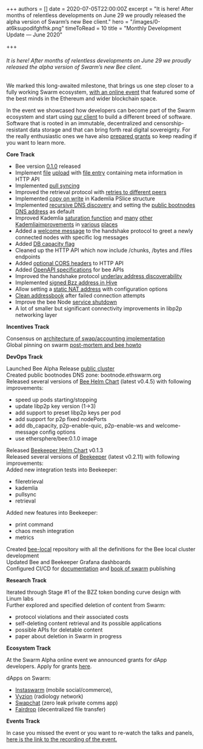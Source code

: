 +++
authors = []
date = 2020-07-05T22:00:00Z
excerpt = "It is here! After months of relentless developments on June 29 we proudly released the alpha version of Swarm’s new Bee client."
hero = "/images/0-at6ksupodifghfhk.png"
timeToRead = 10
title = "Monthly Development Update — June 2020"

+++
###### It is here! After months of relentless developments on June 29 we proudly released the alpha version of Swarm’s new Bee client.


We marked this long-awaited milestone, that brings us one step closer to a fully working Swarm ecosystem, [with an online event](https://www.youtube.com/watch?v=BHDfzzWVVK0&list=PL6fQnFAjtuY9TfTMm5GYqgscQ_6a7LE8A) that featured some of the best minds in the Ethereum and wider blockchain space.

In the event we showcased how developers can become part of the Swarm ecosystem and start using [our client](https://swarm-gateways.net/bzz:/docs.swarm.eth/) to build a different breed of software. Software that is rooted in an immutable, decentralized and censorship-resistant data storage and that can bring forth real digital sovereignty. For the really enthusiastic ones we have also [prepared grants](https://swarmgrants.typeform.com/to/SbrJiiiL) so keep reading if you want to learn more.

**Core Track**

* Bee version [0.1.0](https://github.com/ethersphere/bee/releases/tag/v0.1.0) released
* Implement [file](https://github.com/ethersphere/bee/pull/266) [upload](https://github.com/ethersphere/bee/pull/306) with [file entry](https://github.com/ethersphere/bee/pull/242) containing meta information in HTTP API
* Implemented [pull syncing](https://github.com/ethersphere/bee/pull/254)
* Improved the retrieval protocol with [retries to different peers](https://github.com/ethersphere/bee/pull/338)
* Implemented [copy on write](https://github.com/ethersphere/bee/pull/350) in Kademlia PSlice structure
* Implemented [recursive DNS discovery](https://github.com/ethersphere/bee/pull/276) and setting the [public bootnodes DNS address](https://github.com/ethersphere/bee/pull/315) as default
* Improved Kademlia [saturation function](https://github.com/ethersphere/bee/pull/374) and [many](https://github.com/ethersphere/bee/pull/384) [other](https://github.com/ethersphere/bee/pull/364) [Kademlia](https://github.com/ethersphere/bee/pull/356)[improvements](https://github.com/ethersphere/bee/pull/353) in [various](https://github.com/ethersphere/bee/pull/352) [places](https://github.com/ethersphere/bee/pull/232)
* Added a [welcome message](https://github.com/ethersphere/bee/pull/312) to the handshake protocol to greet a newly connected nodes with specific log messages
* Added [DB capacity flag](https://github.com/ethersphere/bee/pull/250)
* Cleaned up the HTTP API which now include /chunks, /bytes and /files endpoints
* Added [optional CORS headers](https://github.com/ethersphere/bee/pull/358) to HTTP API
* Added [OpenAPI specifications](https://github.com/ethersphere/bee/pull/289) for bee APIs
* Improved the handshake protocol [underlay address discoverability](https://github.com/ethersphere/bee/pull/257)
* Implemented [signed Bzz address in Hive](https://github.com/ethersphere/bee/pull/227)
* Allow setting a [static NAT address](https://github.com/ethersphere/bee/pull/311) with configuration options
* [Clean addressbook](https://github.com/ethersphere/bee/pull/309) after failed connection attempts
* Improve the bee Node [service shutdown](https://github.com/ethersphere/bee/pull/287)
* A lot of smaller but significant connectivity improvements in libp2p networking layer

**Incentives Track**

Consensus on [architecture of swap/accounting implementation](https://hackmd.io/@ethswarm/H1qvBIjC8)  
Global pinning on swarm [post-mortem and bee howto](https://hackmd.io/ph1bogFISdiW89icRoFUaQ?view)

**DevOps Track**

Launched Bee Alpha Release [public cluster](http://gateway.ethswarm.org/)  
Created public bootnodes DNS zone: bootnode.ethswarm.org  
Released several versions of [Bee Helm Chart](https://github.com/ethersphere/helm/tree/master/charts/bee) (latest v0.4.5) with following improvements:

* speed up pods starting/stopping
* update libp2p key version (1->3)
* add support to preset libp2p keys per pod
* add support for p2p fixed nodePorts
* add db_capacity, p2p-enable-quic, p2p-enable-ws and welcome-message config options
* use ethersphere/bee:0.1.0 image

Released [Beekeeper Helm Chart](https://github.com/ethersphere/helm/tree/master/charts/beekeeper) v0.1.3  
Released several versions of [Beekeeper](https://github.com/ethersphere/beekeeper) (latest v0.2.11) with following improvements:  
Added new integration tests into Beekeeper:

* fileretrieval
* kademlia
* pullsync
* retrieval

Added new features into Beekeeper:

* print command
* chaos mesh integration
* metrics

Created [bee-local](https://github.com/ethersphere/bee-local) repository with all the definitions for the Bee local cluster development  
Updated Bee and Beekeeper Grafana dashboards  
Configured CI/CD for [documentation](https://swarm-gateways.net/bzz:/docs.swarm.eth/) and [book of swarm](https://swarm-gateways.net/bzz:/latest.bookofswarm.eth/) publishing

**Research Track**

Iterated through Stage #1 of the BZZ token bonding curve design with Linum labs  
Further explored and specified deletion of content from Swarm:

* protocol violations and their associated costs
* self-deleting content retrieval and its possible applications
* possible APIs for deletable content
* paper about deletion in Swarm in progress

**Ecosystem Track**

At the Swarm Alpha online event we announced grants for dApp developers. Apply for grants [here](https://swarmgrants.typeform.com/to/SbrJiiiL).

dApps on Swarm:

* [Instaswarm](https://github.com/wendydv1989/insta-swarm) (mobile social/commerce),
* [Vyzion](https://vizyon.ai/) (radiology network)
* [Swapchat](https://github.com/felfele/swapchat) (zero leak private comms app)
* [Fairdrop](https://fairdrop.xyz/) (decentralized file transfer)

**Events Track**

In case you missed the event or you want to re-watch the talks and panels, [here is the link to the recording of the event.](https://www.youtube.com/watch?v=BHDfzzWVVK0&list=PL6fQnFAjtuY9TfTMm5GYqgscQ_6a7LE8A)